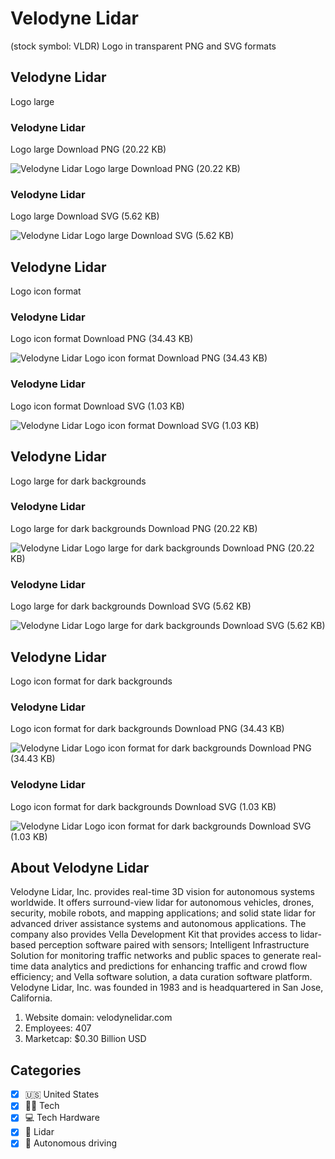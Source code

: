 # Velodyne Lidar
 (stock symbol: VLDR) Logo in transparent PNG and SVG formats

## Velodyne Lidar
 Logo large

### Velodyne Lidar
 Logo large Download PNG (20.22 KB)

![Velodyne Lidar
 Logo large Download PNG (20.22 KB)](/img/orig/VLDR_BIG-47e0c7c2.png)

### Velodyne Lidar
 Logo large Download SVG (5.62 KB)

![Velodyne Lidar
 Logo large Download SVG (5.62 KB)](/img/orig/VLDR_BIG-6e05dfe3.svg)

## Velodyne Lidar
 Logo icon format

### Velodyne Lidar
 Logo icon format Download PNG (34.43 KB)

![Velodyne Lidar
 Logo icon format Download PNG (34.43 KB)](/img/orig/VLDR-294e210a.png)

### Velodyne Lidar
 Logo icon format Download SVG (1.03 KB)

![Velodyne Lidar
 Logo icon format Download SVG (1.03 KB)](/img/orig/VLDR-b94bad54.svg)

## Velodyne Lidar
 Logo large for dark backgrounds

### Velodyne Lidar
 Logo large for dark backgrounds Download PNG (20.22 KB)

![Velodyne Lidar
 Logo large for dark backgrounds Download PNG (20.22 KB)](/img/orig/VLDR_BIG.D-308f7f7c.png)

### Velodyne Lidar
 Logo large for dark backgrounds Download SVG (5.62 KB)

![Velodyne Lidar
 Logo large for dark backgrounds Download SVG (5.62 KB)](/img/orig/VLDR_BIG.D-e8c1cd84.svg)

## Velodyne Lidar
 Logo icon format for dark backgrounds

### Velodyne Lidar
 Logo icon format for dark backgrounds Download PNG (34.43 KB)

![Velodyne Lidar
 Logo icon format for dark backgrounds Download PNG (34.43 KB)](/img/orig/VLDR.D-3737bfbb.png)

### Velodyne Lidar
 Logo icon format for dark backgrounds Download SVG (1.03 KB)

![Velodyne Lidar
 Logo icon format for dark backgrounds Download SVG (1.03 KB)](/img/orig/VLDR.D-29531d98.svg)

## About Velodyne Lidar


Velodyne Lidar, Inc. provides real-time 3D vision for autonomous systems worldwide. It offers surround-view lidar for autonomous vehicles, drones, security, mobile robots, and mapping applications; and solid state lidar for advanced driver assistance systems and autonomous applications. The company also provides Vella Development Kit that provides access to lidar-based perception software paired with sensors; Intelligent Infrastructure Solution for monitoring traffic networks and public spaces to generate real-time data analytics and predictions for enhancing traffic and crowd flow efficiency; and Vella software solution, a data curation software platform. Velodyne Lidar, Inc. was founded in 1983 and is headquartered in San Jose, California.

1. Website domain: velodynelidar.com
2. Employees: 407
3. Marketcap: $0.30 Billion USD


## Categories
- [x] 🇺🇸 United States
- [x] 👩‍💻 Tech
- [x] 💻 Tech Hardware
- [x] 🚦 Lidar
- [x] 🤖 Autonomous driving
